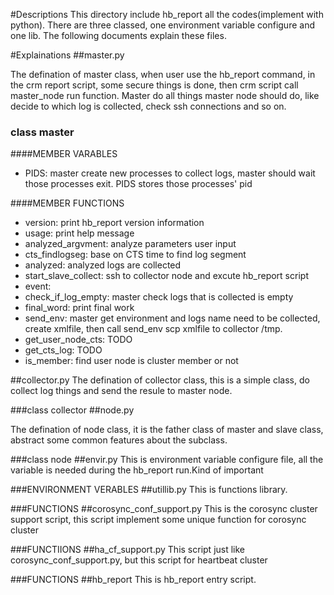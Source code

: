 #Descriptions
This directory include hb_report all the codes(implement with python). There are three classed, one environment variable configure and one lib. The following documents explain these files.

#Explainations
##master.py

The defination of master class, when user use the hb_report command, in the crm report script, some secure things is done, then crm script call master_node run function. Master do all things  master node should do, like decide to which log is collected, check ssh connections and so on.
### class master

####MEMBER VARABLES
* PIDS: master create new processes to collect logs, master should wait those processes exit. PIDS stores those processes' pid

####MEMBER FUNCTIONS
* version: print hb_report version information
* usage: print help message
* analyzed_argvment: analyze parameters user input
* cts_findlogseg: base on CTS time to find log segment
* analyzed: analyzed logs are collected
* start_slave_collect: ssh to collector node and excute hb_report script
* event:
* check_if_log_empty: master check logs that is collected is empty
* final_word: print final work
* send_env: master get environment and logs name need to be collected, create xmlfile, then call send_env scp xmlfile to collector /tmp.
* get_user_node_cts: TODO
* get_cts_log: TODO
* is_member: find user node is cluster member or not

##collector.py
The defination of collector class, this is a simple class, do collect log things and send the resule to master node.

###class collector
##node.py

The defination of node class, it is the father class of master and slave class, abstract some common features about the subclass.

###class node
##envir.py
This is environment variable configure file, all the  variable is needed during the hb_report run.Kind of important

###ENVIRONMENT VERABLES
##utillib.py
This is functions library.

###FUNCTIONS
##corosync_conf_support.py
This is the corosync cluster support script, this script implement some unique function for corosync cluster

###FUNCTIIONS
##ha_cf_support.py
This script just like corosync_conf_support.py, but this script for heartbeat cluster

###FUNCTIONS
##hb_report
This is hb_report entry script.
